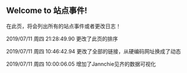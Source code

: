 ## Welcome to 站点事件!

在此页，将会列出所有的站点事件或者更改日志！

2019/07/11 周四 21:28:49.90 更改了此页的排序

2019/07/11 周四 10:46:42.94 更改了全部的链接，从硬编码网址换成了动态

2019/07/11 周四 10:00:06.05 增加了Jannchie见齐的数据可视化
